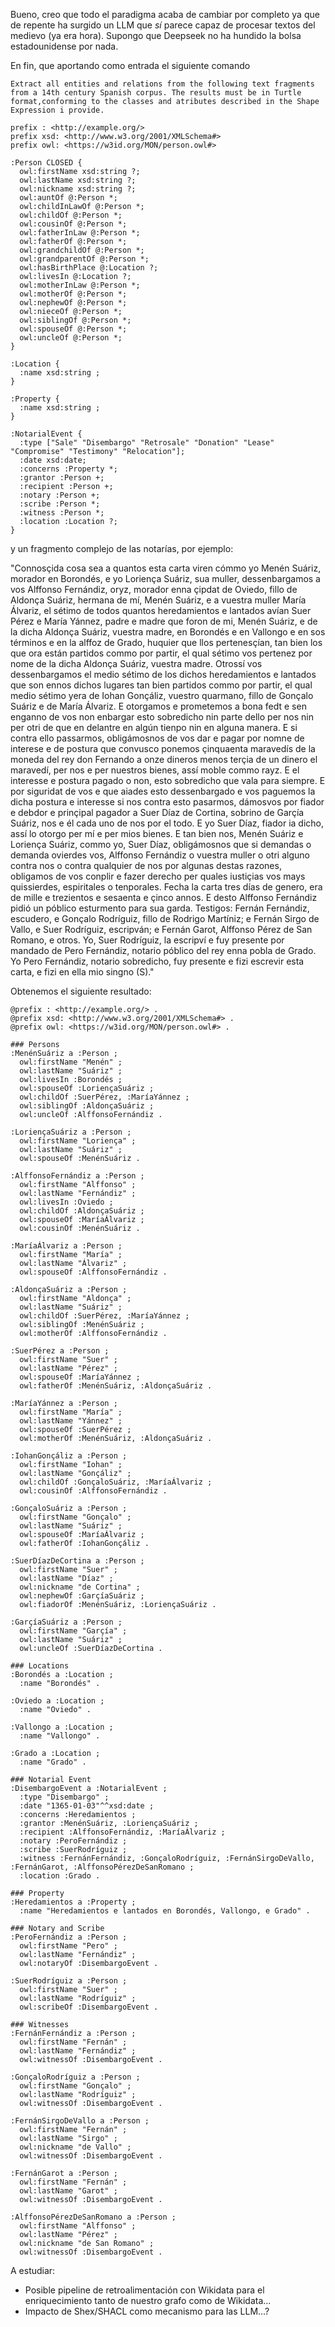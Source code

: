 Bueno, creo que todo el paradigma acaba de cambiar por completo ya que de repente ha surgido un LLM que *sí* parece capaz de procesar textos del medievo (ya era hora). Supongo que Deepseek no ha hundido la bolsa estadounidense por nada.

En fin, que aportando como entrada el siguiente comando
```
Extract all entities and relations from the following text fragments from a 14th century Spanish corpus. The results must be in Turtle format,conforming to the classes and atributes described in the Shape Expression i provide.

prefix : <http://example.org/>
prefix xsd: <http://www.w3.org/2001/XMLSchema#>
prefix owl: <https://w3id.org/MON/person.owl#>

:Person CLOSED {
  owl:firstName xsd:string ?;
  owl:lastName xsd:string ?;
  owl:nickname xsd:string ?;
  owl:auntOf @:Person *;
  owl:childInLawOf @:Person *;
  owl:childOf @:Person *;
  owl:cousinOf @:Person *;
  owl:fatherInLaw @:Person *;
  owl:fatherOf @:Person *;
  owl:grandchildOf @:Person *;
  owl:grandparentOf @:Person *;
  owl:hasBirthPlace @:Location ?;
  owl:livesIn @:Location ?;
  owl:motherInLaw @:Person *;
  owl:motherOf @:Person *;
  owl:nephewOf @:Person *;
  owl:nieceOf @:Person *;
  owl:siblingOf @:Person *;
  owl:spouseOf @:Person *;
  owl:uncleOf @:Person *;
}

:Location {
  :name xsd:string ;
}

:Property {
  :name xsd:string ;
}

:NotarialEvent {
  :type ["Sale" "Disembargo" "Retrosale" "Donation" "Lease" "Compromise" "Testimony" "Relocation"];
  :date xsd:date;
  :concerns :Property *;
  :grantor :Person +;
  :recipient :Person +;
  :notary :Person +;
  :scribe :Person *;
  :witness :Person *;
  :location :Location ?;
}
```
y un fragmento complejo de las notarías, por ejemplo:

"Connosçida cosa sea a quantos esta carta viren cómmo yo Menén Suáriz, morador en Borondés, e yo Loriença Suáriz, sua muller, dessenbargamos a vos Alffonso Fernándiz, oryz, morador enna çipdat de Oviedo, fillo de Aldonça Suáriz, hermana de mí, Menén Suáriz, e a vuestra muller María Álvariz, el sétimo de todos quantos heredamientos e lantados avían Suer Pérez e María Yánnez, padre e madre que foron de mi, Menén Suáriz, e de la dicha Aldonça Suáriz, vuestra madre, en Borondés e en Vallongo e en sos términos e en la alffoz de Grado, huquier que llos pertenesçían, tan bien los que ora están partidos commo por partir, el qual sétimo vos pertenez por nome de la dicha Aldonça Suáriz, vuestra madre. Otrossí vos dessenbargamos el medio sétimo de los dichos heredamientos e lantados que son ennos dichos lugares tan bien partidos commo por partir, el qual medio sétimo yera de Iohan Gonçáliz, vuestro quarmano, fillo de Gonçalo Suáriz e de María Álvariz. E otorgamos e prometemos a bona fedt e sen enganno de vos non enbargar esto sobredicho nin parte dello per nos nin per otri de que en delantre en algún tienpo nin en alguna manera. E si contra ello passarmos, obligámosnos de vos dar e pagar por nomne de interese e de postura que convusco ponemos çinquaenta maravedís de la moneda del rey don Fernando a onze dineros menos terçia de un dinero el maravedí, per nos e per nuestros bienes, assí moble commo rayz. E el interesse e postura pagado o non, esto sobredicho que vala para siempre. E por siguridat de vos e que aiades esto dessenbargado e vos paguemos la dicha postura e interesse si nos contra esto pasarmos, dámosvos por fiador e debdor e prinçipal pagador a Suer Díaz de Cortina, sobrino de Garçía Suáriz, nos e él cada uno de nos por el todo. E yo Suer Díaz, fiador ia dicho, assí lo otorgo per mí e per mios bienes. E tan bien nos, Menén Suáriz e Loriença Suáriz, commo yo, Suer Díaz, obligámosnos que si demandas o demanda ovierdes vos, Alffonso Fernándiz o vuestra muller o otri alguno contra nos o contra qualquier de nos por algunas destas razones, obligamos de vos conplir e fazer derecho per quales iustiçias vos mays quissierdes, espiritales o tenporales. Fecha la carta tres días de genero, era de mille e trezientos e sesaenta e çinco annos. E desto Alffonso Fernándiz pidió un póblico esturmento para sua garda. Testigos: Fernán Fernándiz, escudero, e Gonçalo Rodríguiz, fillo de Rodrigo Martíniz; e Fernán Sirgo de Vallo, e Suer Rodríguiz, escripván; e Fernán Garot, Alffonso Pérez de San Romano, e otros. Yo, Suer Rodríguiz, la escripví e fuy presente por mandado de Pero Fernándiz, notario póblico del rey enna pobla de Grado. Yo Pero Fernándiz, notario sobredicho, fuy presente e fizi escrevir esta carta, e fizi en ella mio singno (S)."

  Obtenemos el siguiente resultado:

```
@prefix : <http://example.org/> .
@prefix xsd: <http://www.w3.org/2001/XMLSchema#> .
@prefix owl: <https://w3id.org/MON/person.owl#> .

### Persons
:MenénSuáriz a :Person ;
  owl:firstName "Menén" ;
  owl:lastName "Suáriz" ;
  owl:livesIn :Borondés ;
  owl:spouseOf :LoriençaSuáriz ;
  owl:childOf :SuerPérez, :MaríaYánnez ;
  owl:siblingOf :AldonçaSuáriz ;
  owl:uncleOf :AlffonsoFernándiz .

:LoriençaSuáriz a :Person ;
  owl:firstName "Loriença" ;
  owl:lastName "Suáriz" ;
  owl:spouseOf :MenénSuáriz .

:AlffonsoFernándiz a :Person ;
  owl:firstName "Alffonso" ;
  owl:lastName "Fernándiz" ;
  owl:livesIn :Oviedo ;
  owl:childOf :AldonçaSuáriz ;
  owl:spouseOf :MaríaÁlvariz ;
  owl:cousinOf :MenénSuáriz .

:MaríaÁlvariz a :Person ;
  owl:firstName "María" ;
  owl:lastName "Álvariz" ;
  owl:spouseOf :AlffonsoFernándiz .

:AldonçaSuáriz a :Person ;
  owl:firstName "Aldonça" ;
  owl:lastName "Suáriz" ;
  owl:childOf :SuerPérez, :MaríaYánnez ;
  owl:siblingOf :MenénSuáriz ;
  owl:motherOf :AlffonsoFernándiz .

:SuerPérez a :Person ;
  owl:firstName "Suer" ;
  owl:lastName "Pérez" ;
  owl:spouseOf :MaríaYánnez ;
  owl:fatherOf :MenénSuáriz, :AldonçaSuáriz .

:MaríaYánnez a :Person ;
  owl:firstName "María" ;
  owl:lastName "Yánnez" ;
  owl:spouseOf :SuerPérez ;
  owl:motherOf :MenénSuáriz, :AldonçaSuáriz .

:IohanGonçáliz a :Person ;
  owl:firstName "Iohan" ;
  owl:lastName "Gonçáliz" ;
  owl:childOf :GonçaloSuáriz, :MaríaÁlvariz ;
  owl:cousinOf :AlffonsoFernándiz .

:GonçaloSuáriz a :Person ;
  owl:firstName "Gonçalo" ;
  owl:lastName "Suáriz" ;
  owl:spouseOf :MaríaÁlvariz ;
  owl:fatherOf :IohanGonçáliz .

:SuerDíazDeCortina a :Person ;
  owl:firstName "Suer" ;
  owl:lastName "Díaz" ;
  owl:nickname "de Cortina" ;
  owl:nephewOf :GarçíaSuáriz ;
  owl:fiadorOf :MenénSuáriz, :LoriençaSuáriz .

:GarçíaSuáriz a :Person ;
  owl:firstName "Garçía" ;
  owl:lastName "Suáriz" ;
  owl:uncleOf :SuerDíazDeCortina .

### Locations
:Borondés a :Location ;
  :name "Borondés" .

:Oviedo a :Location ;
  :name "Oviedo" .

:Vallongo a :Location ;
  :name "Vallongo" .

:Grado a :Location ;
  :name "Grado" .

### Notarial Event
:DisembargoEvent a :NotarialEvent ;
  :type "Disembargo" ;
  :date "1365-01-03"^^xsd:date ;
  :concerns :Heredamientos ;
  :grantor :MenénSuáriz, :LoriençaSuáriz ;
  :recipient :AlffonsoFernándiz, :MaríaÁlvariz ;
  :notary :PeroFernándiz ;
  :scribe :SuerRodríguiz ;
  :witness :FernánFernándiz, :GonçaloRodríguiz, :FernánSirgoDeVallo, :FernánGarot, :AlffonsoPérezDeSanRomano ;
  :location :Grado .

### Property
:Heredamientos a :Property ;
  :name "Heredamientos e lantados en Borondés, Vallongo, e Grado" .

### Notary and Scribe
:PeroFernándiz a :Person ;
  owl:firstName "Pero" ;
  owl:lastName "Fernándiz" ;
  owl:notaryOf :DisembargoEvent .

:SuerRodríguiz a :Person ;
  owl:firstName "Suer" ;
  owl:lastName "Rodríguiz" ;
  owl:scribeOf :DisembargoEvent .

### Witnesses
:FernánFernándiz a :Person ;
  owl:firstName "Fernán" ;
  owl:lastName "Fernándiz" ;
  owl:witnessOf :DisembargoEvent .

:GonçaloRodríguiz a :Person ;
  owl:firstName "Gonçalo" ;
  owl:lastName "Rodríguiz" ;
  owl:witnessOf :DisembargoEvent .

:FernánSirgoDeVallo a :Person ;
  owl:firstName "Fernán" ;
  owl:lastName "Sirgo" ;
  owl:nickname "de Vallo" ;
  owl:witnessOf :DisembargoEvent .

:FernánGarot a :Person ;
  owl:firstName "Fernán" ;
  owl:lastName "Garot" ;
  owl:witnessOf :DisembargoEvent .

:AlffonsoPérezDeSanRomano a :Person ;
  owl:firstName "Alffonso" ;
  owl:lastName "Pérez" ;
  owl:nickname "de San Romano" ;
  owl:witnessOf :DisembargoEvent .
```
A estudiar: 
* Posible pipeline de retroalimentación con Wikidata para el enriquecimiento tanto de nuestro grafo como de Wikidata...
* Impacto de Shex/SHACL como mecanismo para las LLM...?

